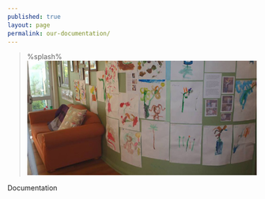 ```yaml
---
published: true
layout: page
permalink: our-documentation/
---
```


> %splash%
![A couch](/img/couch.jpg)

Documentation

